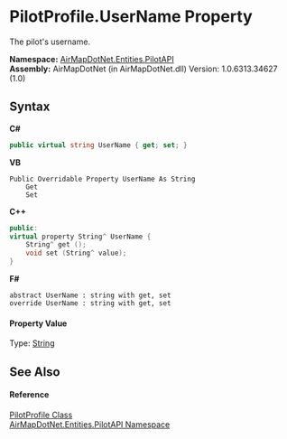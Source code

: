 # PilotProfile.UserName Property 
 

The pilot's username.

**Namespace:**&nbsp;<a href="0d970c8d-7816-99ce-6d9c-4810117e3c52">AirMapDotNet.Entities.PilotAPI</a><br />**Assembly:**&nbsp;AirMapDotNet (in AirMapDotNet.dll) Version: 1.0.6313.34627 (1.0)

## Syntax

**C#**<br />
``` C#
public virtual string UserName { get; set; }
```

**VB**<br />
``` VB
Public Overridable Property UserName As String
	Get
	Set
```

**C++**<br />
``` C++
public:
virtual property String^ UserName {
	String^ get ();
	void set (String^ value);
}
```

**F#**<br />
``` F#
abstract UserName : string with get, set
override UserName : string with get, set
```


#### Property Value
Type: <a href="http://msdn2.microsoft.com/en-us/library/s1wwdcbf" target="_blank">String</a>

## See Also


#### Reference
<a href="e8860229-3730-f208-e6da-090af68e86a5">PilotProfile Class</a><br /><a href="0d970c8d-7816-99ce-6d9c-4810117e3c52">AirMapDotNet.Entities.PilotAPI Namespace</a><br />